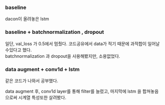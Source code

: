 ### baseline 

dacon이 올려놓은 lstm 

### baseline + batchnormalization , dropout

일단, val_loss 가 0.5에서 멈췄다. 코드공유에서 data가 적기 때문에 과적합이 일어날수있다고 했다.  
batchnormalization 과 dropout을 사용해봤지만, 소용없었다.

### data augment + conv1d + lstm

같은 코드가 나와서 공부했다.  

data augment 후, conv1d layer를 통해 filter를 늘렸고, 마지막에 lstm 을 합쳐놓음으로써 시계열 특성또한 살려봤다.  